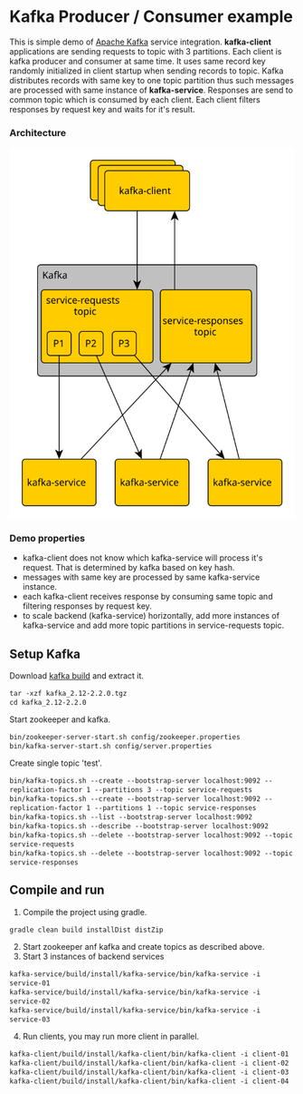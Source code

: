 # Kafka Producer / Consumer example
This is simple demo of [Apache Kafka](https://kafka.apache.org/) service integration.
__kafka-client__ applications are sending requests to topic with 3 partitions. Each client is kafka producer and consumer at same time. It uses 
same record key randomly initialized in client startup when sending records to topic. Kafka distributes records with same key to one topic partition 
thus such messages are processed with same instance of __kafka-service__. Responses are send to common topic which is consumed by each client.
Each client filters responses by request key and waits for it's result. 

### Architecture

![architecture](docs/architecture-01.svg)

### Demo properties
* kafka-client does not know which kafka-service will process it's request. That is determined by kafka based on key hash.
* messages with same key are processed by same kafka-service instance.
* each kafka-client receives response by consuming same topic and filtering responses by request key.
* to scale backend (kafka-service) horizontally, add more instances of kafka-service and add more topic partitions in service-requests topic.

## Setup Kafka 
Download [kafka build](https://www.apache.org/dyn/closer.cgi?path=/kafka/2.2.0/kafka_2.12-2.2.0.tgz) and extract it.
```
tar -xzf kafka_2.12-2.2.0.tgz
cd kafka_2.12-2.2.0
```
Start zookeeper and kafka.
```
bin/zookeeper-server-start.sh config/zookeeper.properties
bin/kafka-server-start.sh config/server.properties
```
Create single topic 'test'.
```
bin/kafka-topics.sh --create --bootstrap-server localhost:9092 --replication-factor 1 --partitions 3 --topic service-requests
bin/kafka-topics.sh --create --bootstrap-server localhost:9092 --replication-factor 1 --partitions 1 --topic service-responses
bin/kafka-topics.sh --list --bootstrap-server localhost:9092
bin/kafka-topics.sh --describe --bootstrap-server localhost:9092
bin/kafka-topics.sh --delete --bootstrap-server localhost:9092 --topic service-requests
bin/kafka-topics.sh --delete --bootstrap-server localhost:9092 --topic service-responses
``` 

## Compile and run
1. Compile the project using gradle.
```
gradle clean build installDist distZip
```
2. Start zookeeper anf kafka and create topics as described above.
3. Start 3 instances of backend services
```
kafka-service/build/install/kafka-service/bin/kafka-service -i service-01 
kafka-service/build/install/kafka-service/bin/kafka-service -i service-02 
kafka-service/build/install/kafka-service/bin/kafka-service -i service-03 
```
4. Run clients, you may run more client in parallel.
```
kafka-client/build/install/kafka-client/bin/kafka-client -i client-01
kafka-client/build/install/kafka-client/bin/kafka-client -i client-02
kafka-client/build/install/kafka-client/bin/kafka-client -i client-03
kafka-client/build/install/kafka-client/bin/kafka-client -i client-04
```